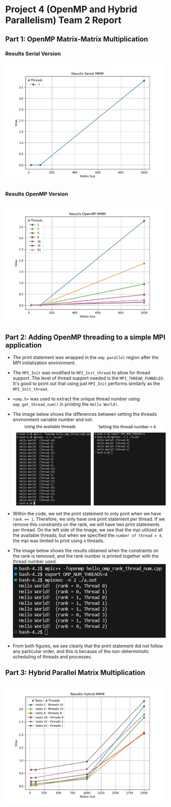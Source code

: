 # Project 4 (OpenMP and Hybrid Parallelism) Team 2 Report

## Part 1: OpenMP Matrix-Matrix Multiplication

### Results Serial Version
![img1](/analysis/serial_results.jpg)

### Results OpenMP Version
![img1](/analysis/openmp_results.jpg)

## Part 2: Adding OpenMP threading to a simple MPI application
- The print statement was wrapped in the `omp parallel` region after the MPI initialization environment.
- The `MPI_Init` was modified to `MPI_Init_thread` to allow for thread support. The level of thread support needed is the `MPI_THREAD_FUNNELED`. It's good to point out that using just `MPI_Init` performs similarly as the `MPI_Init_thread`.
- `<omp.h>` was used to extract the unique thread number using `omp_get_thread_num()` in printing the `Hello World!`.
- The image below shows the differences between setting the threads environment variable number and not.
![img1](/analysis/omp_simple_mpi_app.jpg)

- Within the code, we set the print statement to only print when we have `rank == 1`. Therefore, we only have one print statement per thread. If we remove this constraints on the rank, we will have two print statements per thread. 
On the left side of the image, we see that the mpi utilized all the available threads, but when we specified the `number of thread = 4`, the mpi was limited to print using `4` threads.
- The image below shows the results obtained when the constraints on the rank is removed, and the rank number is printed together with the thread number used.
![img2](/analysis/omp_simple_mpi_app_with_rank.jpg)
- From both figures, we see clearly that the print statement did not follow any particular order, and this is because of the non-deterministic scheduling of threads and processes.

## Part 3: Hybrid Parallel Matrix Multiplication
![img1](/analysis/hybrid_results.jpg)